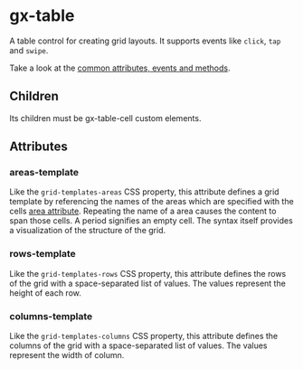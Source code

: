 # gx-table

A table control for creating grid layouts. It supports events like `click`, `tap` and `swipe`.

Take a look at the [common attributes, events and methods](../common/readme.md).

## Children

Its children must be gx-table-cell custom elements.

## Attributes

### areas-template
Like the `grid-templates-areas` CSS property, this attribute defines a grid template by referencing the names of the areas which are specified with the cells [area attribute](../table-cell/readme.md#area). Repeating the name of a area causes the content to span those cells. A period signifies an empty cell. The syntax itself provides a visualization of the structure of the grid.

### rows-template
Like the `grid-templates-rows` CSS property, this attribute defines the rows of the grid with a space-separated list of values. The values represent the height of each row.

### columns-template
Like the `grid-templates-columns` CSS property, this attribute defines the columns of the grid with a space-separated list of values. The values represent the width of column.
